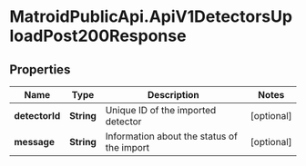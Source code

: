 # MatroidPublicApi.ApiV1DetectorsUploadPost200Response

## Properties

Name | Type | Description | Notes
------------ | ------------- | ------------- | -------------
**detectorId** | **String** | Unique ID of the imported detector | [optional] 
**message** | **String** | Information about the status of the import | [optional] 


